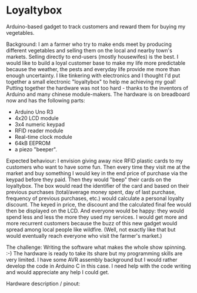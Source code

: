 # Loyaltybox
Arduino-based gadget to track customers and reward them for buying my vegetables.

Background:
I am a farmer who try to make ends meet by producing different vegetables and selling them on the local and nearby town's markets.
Selling directly to end-users (mostly housewifes) is the best. I would like to build a loyal customer base to make my life more predictable because the weather, the pests and everyday life provide me more than enough uncertainty.
I like tinkering with electronics and I thought I'd put together a small electronic "loyaltybox" to help me achieving my goal!
Putting together the hardware was not too hard - thanks to the inventors of Arduino and many chinese module-makers. The hardware is on breadboard now and has the following parts:
- Arduino Uno R3
- 4x20 LCD module
- 3x4 numeric keypad
- RFID reader module
- Real-time clock module
- 64kB EEPROM
- a piezo "beeper".

Expected behaviour:
I envision giving away nice RFID plastic cards to my customers who want to have some fun. Then every time they visit me at the market and buy something I would key in the end price of purchase via the keypad before they paid. Then they would "beep" their cards on the loyaltybox. The box would read the identifier of the card and based on their previous purchases (total/average money spent, day of last purchase, frequency of previous purchases, etc.) would calculate a personal loyalty discount. The keyed in price, the discount and the calculated final fee would then be displayed on the LCD.
And everyone would be happy: they would spend less and less the more they used my services. I would get more and more recurrent customers because the buzz of this new gadget would spread among local people like wildfire. (Well, not exactly like that but would eventually reach everyone who visit the farmer's market.)

The challenge:
Writing the software what makes the whole show spinning. :-)
The hardware is ready to take its share but my programming skills are very limited. I have some AVR assembly background but I would rather develop the code in Arduino C in this case. I need help with the code writing and would appreciate any help I could get.

Hardware description / pinout:
